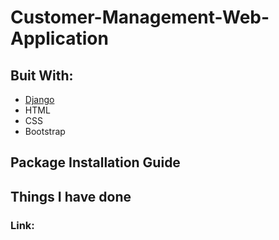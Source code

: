 # Customer-Management-Web-Application
## Buit With:
* [Django](https://www.djangoproject.com/)
* HTML
* CSS
* Bootstrap

## Package Installation Guide





## Things I have done

### Link: 

